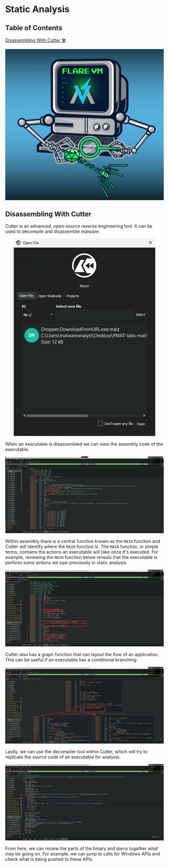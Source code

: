 # Static Analysis

## Table of Contents
[Disassembling With Cutter 🛠️](#disassembling-with-cutter) </br>

<p align="center">
  <img src="../imgs/Flare-VM.png" alt="Flare-VM">
</p>

## Disassembling With Cutter

Cutter is an advanced, open-source reverse engineering tool. It can be used to decompile and disassemble malware:

<p align=center>
  <img src="../imgs/cutter.png">
</p>

When an executable is disassembled we can view the assembly code of the executable. 

<p align=center>
  <img src="../imgs/cutter_assembly.png">
</p>

Within assembly there is a central function known as the `MAIN` function and Cutter will identify where the `MAIN` function is. The `MAIN` function, in simple terms, contains the actions an executable will take once it's executed. For example, reviewing the `MAIN` function below reveals that the executable is perform some actions we saw previously in static analysis:

<p align=center>
  <img src="../imgs/cutter_functions.png">
</p>

Cutter also has a graph function that can layout the flow of an application. This can be useful if an executable has a conditional branching:

<p align=center>
  <img src="../imgs/cutter_graph.png">
</p>

Lastly, we can use the decompiler tool within Cutter, which will try to replicate the source code of an executable for analysis:

<p align=center>
  <img src="../imgs/cutter_decompiler.png">
</p>

From here, we can review the parts of the binary and piece together what may be going on. For example, we can jump to calls for Windows APIs and check what is being pushed to these APIs.



